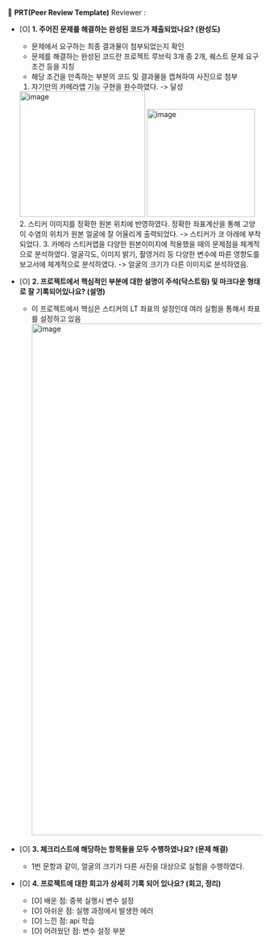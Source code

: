 🔑 **PRT(Peer Review Template)**
Reviewer : 

- [O]  **1. 주어진 문제를 해결하는 완성된 코드가 제출되었나요? (완성도)**
    - 문제에서 요구하는 최종 결과물이 첨부되었는지 확인
    - 문제를 해결하는 완성된 코드란 프로젝트 루브릭 3개 중 2개, 
    퀘스트 문제 요구조건 등을 지칭
    - 해당 조건을 만족하는 부분의 코드 및 결과물을 캡쳐하여 사진으로 첨부

     1. 자기만의 카메라앱 기능 구현을 완수하였다. -> 달성
     <img width="249" alt="image" src="https://github.com/Fermathj/Aiffel/assets/11484923/ab8e85cb-27e6-4f84-8a83-cc21df4071b6">
     <img width="214" alt="image" src="https://github.com/Fermathj/Aiffel/assets/11484923/210573ef-7ef7-4434-804e-66e98b87f907">
     2. 스티커 이미지를 정확한 원본 위치에 반영하였다.	정확한 좌표계산을 통해 고양이 수염의 위치가 원본 얼굴에 잘 어울리게 출력되었다. -> 스티커가 코 아래에 부착되었다.
     3. 카메라 스티커앱을 다양한 원본이미지에 적용했을 때의 문제점을 체계적으로 분석하였다.	얼굴각도, 이미지 밝기, 촬영거리 등 다양한 변수에 따른 영향도를 보고서에 체계적으로 분석하였다. -> 얼굴의 크기가 다른 이미지로 분석하였음.
    

- [O]  **2. 프로젝트에서 핵심적인 부분에 대한 설명이 주석(닥스트링) 및 마크다운 형태로 잘 기록되어있나요? (설명)**
    - 이 프로젝트에서 핵심은 스티커의 LT 좌표의 설정인데 여러 실험을 통해서 좌표를 설정하고 있음
      <img width="1014" alt="image" src="https://github.com/Fermathj/Aiffel/assets/11484923/d48ed268-9916-46fa-a922-be007a2eef04">


- [O]  **3. 체크리스트에 해당하는 항목들을 모두 수행하였나요? (문제 해결)**
    - 1번 문항과 같이, 얼굴의 크기가 다른 사진을 대상으로 실험을 수행하였다.

- [O]  **4. 프로젝트에 대한 회고가 상세히 기록 되어 있나요? (회고, 정리)**
    - [O]  배운 점: 중복 실행시 변수 설정
    - [O]  아쉬운 점: 실행 과정에서 발생한 에러
    - [O]  느낀 점: api 학습
    - [O]  어려웠던 점: 변수 설정 부분
